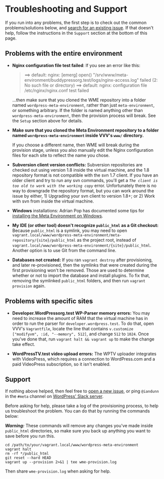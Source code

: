 # Troubleshooting and Support

If you run into any problems, the first step is to check out the common problems/solutions below,
and [search for an existing issue](https://github.com/WordPress/meta-environment/issues). If that
doesn't help, follow the instructions in the `Support` section at the bottom of this page.


## Problems with the entire environment

* **Nginx configuration file test failed**: If you see an error like this:

	> ==> default: nginx: [emerg] open() "/srv/www/meta-environment/buddypressorg.test/logs/nginx-access.log" failed (2: No such file or directory)
	> ==> default: nginx: configuration file /etc/nginx/nginx.conf test failed

	...then make sure that you cloned the WME repository into a folder named `wordpress-meta-environment`, rather than just `meta-environment`, or something arbitrary. If the folder is named anything other than `wordpress-meta-environment`, then the provision process will break. See the `Setup` section above for details.


* **Make sure that you cloned the Meta Environment repository to a folder named `wordpress-meta-environment` inside VVV's `www/` directory.**

	If you choose a different name, then WME will break during the provision stage, unless you also manually edit the Nginx configuration files for each site to reflect the name you chose.

* **Subversion client version conflicts:** Subversion repositories are checked out using version 1.8 inside the
  virtual machine, and the 1.8 repository format is not compatible with the svn 1.7 client. If you have an older
  client and try to run any svn commands, you'll get a *`The client is too old to work with the working copy`*
  error. Unfortunately there is no way to downgrade the repository format, but you can work around the issue by
  either, 1) Upgrading your svn client to version 1.8+; or 2) Work with svn from inside the virtual machine.

* **Windows** installations: Adrian Pop has documented some tips for [installing the Meta Environment on Windows](http://test.informagination.ro/wordpress-meta-environment-in-win-10/).

* **My IDE (or other tool) doesn't recognize `public_html` as a Git checkout:** Because `public_html` is a symlink, you may need to open `vagrant.local/www/wordpress-meta-environment/meta-repository/{site}/public_html` as the project root, instead of `vagrant.local/www/wordpress-meta-environment/{site}/public_html`. Another option is to use Git from the command line.

* **Databases not created:** If you ran `vagrant destroy` after provisioning, and later re-provisioned, then the symlinks that were created during the first provisioning won't be removed. Those are used to determine whether or not to import the database and install plugins. To fix that, removing the symlinked `public_html` folders, and then run `vagrant provision` again.


## Problems with specific sites

* **Developer.WordPressorg.test WP-Parser memory errors:** You may need to increase the amount of RAM that the virtual
  machine has in order to run the parser for `developer.wordpress.test`. To do that, open VVV's `Vagrantfile`,
  locate the line that contains `v.customize ["modifyvm", :id, "--memory", 512]`, and change `512` to `1024`. Once
  you've done that, run `vagrant halt && vagrant up` to make the change take effect.

* **WordPressTV.test video upload errors:** The WPTV uploader integrates with VideoPress, which requires a connection
  to WordPress.com and a paid VideoPress subscription, so it isn't enabled.


## Support

If nothing above helped, then feel free to [open a new issue](https://github.com/WordPress/meta-environment/issues/new), or ping `@iandunn` in the `#meta` channel on [WordPress' Slack server](https://make.wordpress.org/chat/).

Before asking for help, please take a log of the provisioning process, to help us troubleshoot the problem. You can do that by running the commands below:

***Warning:*** These commands will remove any changes you've made inside `public_html` directories, so make sure you back up anything you want to save before you run this.

	cd /path/to/your/vagrant.local/www/wordpress-meta-environment
	vagrant halt
	rm -rf */public_html
	git reset --hard HEAD
	vagrant up --provision 2>&1 | tee wme-provision.log

Then share `wme-provision.log` when asking for help.
